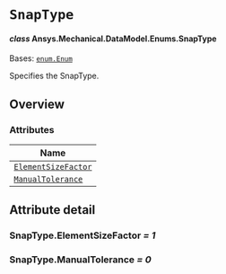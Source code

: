 # `SnapType`

<a id="ansys.mechanical.stubs.v241.Ansys.Mechanical.DataModel.Enums.SnapType"></a>

#### *class* Ansys.Mechanical.DataModel.Enums.SnapType

Bases: [`enum.Enum`](https://docs.python.org/3/library/enum.html#enum.Enum)

Specifies the SnapType.

<!-- !! processed by numpydoc !! -->

<a id="overview"></a>

## Overview

### Attributes

| Name |
| ------------------------------------------------------ |
| [`ElementSizeFactor`](#SnapType.ElementSizeFactor) |
| [`ManualTolerance`](#SnapType.ManualTolerance) |

<a id="attribute-detail"></a>

## Attribute detail

<a id="SnapType.ElementSizeFactor"></a>

### SnapType.ElementSizeFactor *= 1*

<a id="SnapType.ManualTolerance"></a>

### SnapType.ManualTolerance *= 0*


